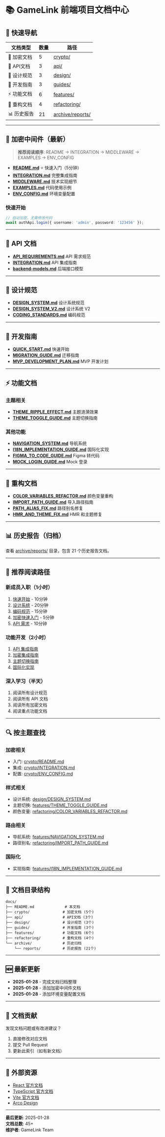 # 📚 GameLink 前端项目文档中心

## 🎯 快速导航

| 文档类型 | 数量 | 路径 |
|---------|------|------|
| 🔐 加密文档 | 5 | [crypto/](./crypto/) |
| 📡 API文档 | 3 | [api/](./api/) |
| 🎨 设计规范 | 3 | [design/](./design/) |
| 📖 开发指南 | 3 | [guides/](./guides/) |
| ⚡ 功能文档 | 6 | [features/](./features/) |
| 🔧 重构文档 | 4 | [refactoring/](./refactoring/) |
| 📊 历史报告 | 21 | [archive/reports/](./archive/reports/) |

---

## 🔐 加密中间件（最新）

> **推荐阅读顺序**: README → INTEGRATION → MIDDLEWARE → EXAMPLES → ENV_CONFIG

- **[README.md](./crypto/README.md)** ⭐ 快速入门（5分钟）
- **[INTEGRATION.md](./crypto/INTEGRATION.md)** 完整集成指南
- **[MIDDLEWARE.md](./crypto/MIDDLEWARE.md)** 技术实现细节
- **[EXAMPLES.md](./crypto/EXAMPLES.md)** 代码使用示例
- **[ENV_CONFIG.md](./crypto/ENV_CONFIG.md)** 环境变量配置

### 快速开始
```typescript
// 自动加密，无需修改代码
await authApi.login({ username: 'admin', password: '123456' });
```

---

## 📡 API 文档

- **[API_REQUIREMENTS.md](./api/API_REQUIREMENTS.md)** API 需求规范
- **[INTEGRATION.md](./api/INTEGRATION.md)** API 集成指南
- **[backend-models.md](./api/backend-models.md)** 后端接口模型

---

## 🎨 设计规范

- **[DESIGN_SYSTEM.md](./design/DESIGN_SYSTEM.md)** 设计系统规范
- **[DESIGN_SYSTEM_V2.md](./design/DESIGN_SYSTEM_V2.md)** 设计系统 V2
- **[CODING_STANDARDS.md](./design/CODING_STANDARDS.md)** 编码规范

---

## 📖 开发指南

- **[QUICK_START.md](./guides/QUICK_START.md)** 快速开始
- **[MIGRATION_GUIDE.md](./guides/MIGRATION_GUIDE.md)** 迁移指南
- **[MVP_DEVELOPMENT_PLAN.md](./guides/MVP_DEVELOPMENT_PLAN.md)** MVP 开发计划

---

## ⚡ 功能文档

### 主题相关
- **[THEME_RIPPLE_EFFECT.md](./features/THEME_RIPPLE_EFFECT.md)** 主题涟漪效果
- **[THEME_TOGGLE_GUIDE.md](./features/THEME_TOGGLE_GUIDE.md)** 主题切换指南

### 其他功能
- **[NAVIGATION_SYSTEM.md](./features/NAVIGATION_SYSTEM.md)** 导航系统
- **[I18N_IMPLEMENTATION_GUIDE.md](./features/I18N_IMPLEMENTATION_GUIDE.md)** 国际化实现
- **[FIGMA_TO_CODE_GUIDE.md](./features/FIGMA_TO_CODE_GUIDE.md)** Figma 转代码
- **[MOCK_LOGIN_GUIDE.md](./features/MOCK_LOGIN_GUIDE.md)** Mock 登录

---

## 🔧 重构文档

- **[COLOR_VARIABLES_REFACTOR.md](./refactoring/COLOR_VARIABLES_REFACTOR.md)** 颜色变量重构
- **[IMPORT_PATH_GUIDE.md](./refactoring/IMPORT_PATH_GUIDE.md)** 导入路径指南
- **[PATH_ALIAS_FIX.md](./refactoring/PATH_ALIAS_FIX.md)** 路径别名修复
- **[HMR_AND_THEME_FIX.md](./refactoring/HMR_AND_THEME_FIX.md)** HMR 和主题修复

---

## 📊 历史报告（归档）

查看 [archive/reports/](./archive/reports/) 目录，包含 21 个历史报告文档。

---

## 🎯 推荐阅读路径

### 新成员入职（1小时）
1. [快速开始](./guides/QUICK_START.md) - 10分钟
2. [设计系统](./design/DESIGN_SYSTEM.md) - 20分钟
3. [编码规范](./design/CODING_STANDARDS.md) - 15分钟
4. [加密快速入门](./crypto/README.md) - 5分钟
5. [API 需求](./api/API_REQUIREMENTS.md) - 10分钟

### 功能开发（2小时）
1. [API 集成指南](./api/INTEGRATION.md)
2. [加密集成指南](./crypto/INTEGRATION.md)
3. [主题切换指南](./features/THEME_TOGGLE_GUIDE.md)
4. [国际化实现](./features/I18N_IMPLEMENTATION_GUIDE.md)

### 深入学习（半天）
1. 阅读所有设计规范
2. 阅读所有 API 文档
3. 阅读所有加密文档
4. 阅读重点功能文档

---

## 🔍 按主题查找

### 加密相关
- 入门: [crypto/README.md](./crypto/README.md)
- 集成: [crypto/INTEGRATION.md](./crypto/INTEGRATION.md)
- 配置: [crypto/ENV_CONFIG.md](./crypto/ENV_CONFIG.md)

### 样式相关
- 设计系统: [design/DESIGN_SYSTEM.md](./design/DESIGN_SYSTEM.md)
- 主题切换: [features/THEME_TOGGLE_GUIDE.md](./features/THEME_TOGGLE_GUIDE.md)
- 颜色变量: [refactoring/COLOR_VARIABLES_REFACTOR.md](./refactoring/COLOR_VARIABLES_REFACTOR.md)

### 路由相关
- 导航系统: [features/NAVIGATION_SYSTEM.md](./features/NAVIGATION_SYSTEM.md)
- 路径别名: [refactoring/IMPORT_PATH_GUIDE.md](./refactoring/IMPORT_PATH_GUIDE.md)

### 国际化
- 实现指南: [features/I18N_IMPLEMENTATION_GUIDE.md](./features/I18N_IMPLEMENTATION_GUIDE.md)

---

## 📂 文档目录结构

```
docs/
├── README.md              # 本文档
├── crypto/               # 加密文档 (5个)
├── api/                  # API文档 (3个)
├── design/               # 设计规范 (3个)
├── guides/               # 开发指南 (3个)
├── features/             # 功能文档 (6个)
├── refactoring/          # 重构文档 (4个)
└── archive/              # 历史归档
    └── reports/          # 历史报告 (21个)
```

---

## 🆕 最新更新

- **2025-01-28** - 完成文档归档整理
- **2025-01-28** - 添加加密中间件文档
- **2025-01-28** - 添加环境变量配置文档

---

## 📝 文档贡献

发现文档问题或有改进建议？

1. 直接修改对应文档
2. 提交 Pull Request
3. 更新此索引（如有新文档）

---

## 🔗 外部资源

- [React 官方文档](https://react.dev/)
- [TypeScript 官方文档](https://www.typescriptlang.org/)
- [Vite 官方文档](https://vitejs.dev/)
- [Arco Design](https://arco.design/)

---

**最后更新**: 2025-01-28  
**文档总数**: 45+  
**维护者**: GameLink Team
